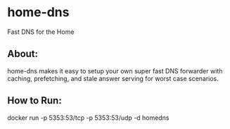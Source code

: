 # home-dns
Fast DNS for the Home

## About:

home-dns makes it easy to setup your own super fast DNS forwarder with caching, prefetching, and stale answer serving for worst case scenarios. 

## How to Run:

docker run -p 5353:53/tcp -p 5353:53/udp -d homedns
